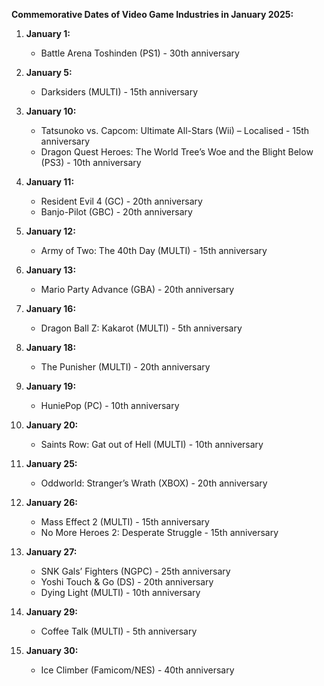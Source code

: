**Commemorative Dates of Video Game Industries in January 2025:**

1. **January 1:**
   - Battle Arena Toshinden (PS1) - 30th anniversary

2. **January 5:**
   - Darksiders (MULTI) - 15th anniversary

3. **January 10:**
   - Tatsunoko vs. Capcom: Ultimate All-Stars (Wii) – Localised - 15th anniversary
   - Dragon Quest Heroes: The World Tree’s Woe and the Blight Below (PS3) - 10th anniversary

4. **January 11:**
   - Resident Evil 4 (GC) - 20th anniversary
   - Banjo-Pilot (GBC) - 20th anniversary

5. **January 12:**
   - Army of Two: The 40th Day (MULTI) - 15th anniversary

6. **January 13:**
   - Mario Party Advance (GBA) - 20th anniversary

7. **January 16:**
   - Dragon Ball Z: Kakarot (MULTI) - 5th anniversary

8. **January 18:**
   - The Punisher (MULTI) - 20th anniversary

9. **January 19:**
   - HuniePop (PC) - 10th anniversary

10. **January 20:**
    - Saints Row: Gat out of Hell (MULTI) - 10th anniversary

11. **January 25:**
    - Oddworld: Stranger’s Wrath (XBOX) - 20th anniversary

12. **January 26:**
    - Mass Effect 2 (MULTI) - 15th anniversary
    - No More Heroes 2: Desperate Struggle - 15th anniversary

13. **January 27:**
    - SNK Gals’ Fighters (NGPC) - 25th anniversary
    - Yoshi Touch & Go (DS) - 20th anniversary
    - Dying Light (MULTI) - 10th anniversary

14. **January 29:**
    - Coffee Talk (MULTI) - 5th anniversary

15. **January 30:**
    - Ice Climber (Famicom/NES) - 40th anniversary